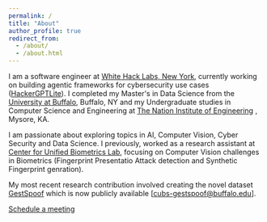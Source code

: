 ```yaml
---
permalink: /
title: "About"
author_profile: true
redirect_from: 
  - /about/
  - /about.html
---
```

I am a software engineer at [White Hack Labs, New York](https://whitehacklabs.com/), currently working on building agentic frameworks for cybersecurity use cases ([HackerGPTLite](https://hackergpt.app/auth/login)). I completed my Master's in Data Science from the [University at Buffalo](https://www.buffalo.edu/), Buffalo, NY and my Undergraduate studies in Computer Science and Engineering at [The Nation Institute of Engineering](https://nie.ac.in/) , Mysore, KA.

I am passionate about exploring topics in AI, Computer Vision, Cyber Security and Data Science. I previously, worked as a research assistant at [Center for Unified Biometrics Lab](https://www.buffalo.edu/cubs.html), focusing on Computer Vision challenges in Biometrics (Fingerprint Presentatio Attack detection and Synthetic Fingerprint genration).

My most recent research contribution involved creating the novel dataset [GestSpoof](https://www.buffalo.edu/cubs/research/datasets/gestspoof-dataset.html) which is now publicly available [cubs-gestspoof@buffalo.edu].  

[Schedule a meeting](https://calendly.com/shreeramgs/video-interview)